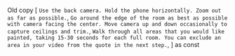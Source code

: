 Old copy
[
  `Use the back camera. Hold the phone
horizontally. Zoom out as far as
possible.`,
  `Go around the edge of the room as best
as possible with camera facing the
center. Move camera up and down
occasionally to capture ceilings and
trim.`,
  `Walk through all areas that you would
like painted, taking 15-30 seconds for
each full room. You can exclude an area
in your video from the quote in the next
step.`,
] as const

